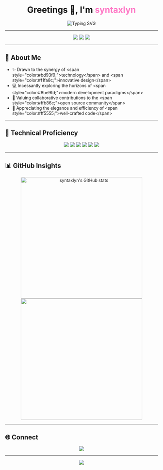 <h1 align="center">
 Greetings 👋, I'm <span style="color:#ff79c6;">syntaxlyn</span>
</h1>


<p align="center">
 <img src="https://readme-typing-svg.demolab.com?font=Fira+Code&duration=2500&pause=1000&color=50FA7B&center=true&vCenter=true&width=435&lines=Aspirant+Full+Stack+Developer;Dedicated+to+Open+Source;Committed+to+Continuous+Learning" alt="Typing SVG" />
</p>


---


<div align="center">
 <img src="https://img.shields.io/badge/Crafting%20with-%23FF79C6.svg?style=for-the-badge&logo=github&logoColor=white" />
 <img src="https://img.shields.io/badge/Embracing%20Open%20Source-%23F1FA8C.svg?style=for-the-badge&logo=github&logoColor=black" />
 <img src="https://img.shields.io/badge/A%20Perpetual%20Learner-%2350FA7B?style=for-the-badge" />
</div>


---


## 🦋 About Me


- ✨ Drawn to the synergy of \<span style="color:#bd93f9;"\>technology\</span\> and \<span style="color:#f1fa8c;"\>innovative design\</span\>
- 💻 Incessantly exploring the horizons of \<span style="color:#8be9fd;"\>modern development paradigms\</span\>
- 🤝 Valuing collaborative contributions to the \<span style="color:#ffb86c;"\>open source community\</span\>
- 💎 Appreciating the elegance and efficiency of \<span style="color:#ff5555;"\>well-crafted code\</span\>


---


## 🚀 Technical Proficiency


<div align="center">
 <img src="https://img.shields.io/badge/Python-%233776AB.svg?style=flat-square&logo=python&logoColor=white" />
 <img src="https://img.shields.io/badge/JavaScript-%23F7DF1E.svg?style=flat-square&logo=javascript&logoColor=black" />
 <img src="https://img.shields.io/badge/React-%2361DAFB.svg?style=flat-square&logo=react&logoColor=black" />
 <img src="https://img.shields.io/badge/Node.js-%23339933.svg?style=flat-square&logo=node.js&logoColor=white" />
 <img src="https://img.shields.io/badge/HTML5-%23E34F26.svg?style=flat-square&logo=html5&logoColor=white" />
 <img src="https://img.shields.io/badge/CSS3-%231572B6.svg?style=flat-square&logo=css3&logoColor=white" />
</div>


---


## 📊 GitHub Insights


<div align="center">
 <img src="https://github-readme-stats.vercel.app/api?username=syntaxlyn&show_icons=true&theme=dracula&title_color=ff79c6&icon_color=8be9fd&text_color=f8f8f2&bg_color=282a36" alt="syntaxlyn's GitHub stats" width="400"/>
 <img src="https://github-readme-streak-stats.herokuapp.com/?user=syntaxlyn&theme=dracula&background=282a36&border=ff79c6&ring=bd93f9" width="400"/>
</div>


---


## 🌐 Connect


<p align="center">
 <a href="https://github.com/syntaxlyn">
 <img src="https://img.shields.io/badge/GitHub-%23333333.svg?style=for-the-badge&logo=github&logoColor=white" />
 </a>
</p>


---


<p align="center">
 <img src="https://capsule-render.vercel.app/api?type=waving&color=gradient&height=120&section=footer"/>
</p>
